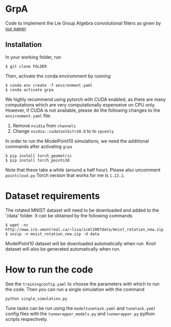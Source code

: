 # GrpA
Code to implement the Lie Group Algebra convolutional filters as given by [our paper](https://arxiv.org/pdf/2210.17425.pdf).

## Installation

In your working folder, run 
```commandline
$ git clone FOLDER
```

Then, activate the conda enviromment by running 

```commandline
$ conda env create -f environment.yaml
$ conda activate grpa
```

We highly recommend using pytorch with CUDA enabled, as there are many computations which are very computationally expenseive on CPU only. However, if CUDA is not available, please do the following changes to the `environment.yaml` file: 

1) Remove `nvidia` from `channels`
2) Change `nvidia::cudatoolkit>10.0` to to `cpuonly`

In order to run the ModelPoint10 simulations, we need the additional commands after activating `grpa`
```commandline
$ pip install torch_geometric
$ pip install torch_points3d
```
Note that these take a while (around a half hour). Please also uncomment `pointcloud.py`
Torch version that works for me is `1.13.1`. 


# Dataset requirements
The rotated MNIST dataset will need to be downloaded and added to the '/data' folder. It can be obtained by the following commands
```
$ wget -nc http://www.iro.umontreal.ca/~lisa/icml2007data/mnist_rotation_new.zip
$ unzip -n mnist_rotation_new.zip -d data
```

ModelPoint10 dataset will be downloaded automatically when run. Knot dataset will also be generated automatically when run.

# How to run the code
See the `trainingconfig.yaml` to choose the parameters with which to run the code.
Then you can run a single simulation with the command
```commandline
python single_simulation.py
```
Tune tasks can be run using the `modeltunetask.yaml` and `tunetask.yaml` config files with the `tunewrapper_models.py` and `tunewrapper.py` python scripts respectively.
